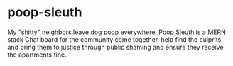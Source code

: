 # poop-sleuth
My "shitty" neighbors leave dog poop everywhere.  Poop Sleuth is a MERN stack Chat board for the community come together, help find the culprits, and bring them to justice through public shaming and ensure they receive the apartments fine. 
